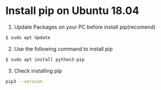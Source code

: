 Install pip on Ubuntu 18.04
===

1. Update Packages on your PC before install pip(recomend)
```bash
$ sudo apt Update
```

2. Use the following command to install pip
```bash
$ sudo apt install python3-pip
```

3. Check installing pip
```bash
pip3 --version
```
